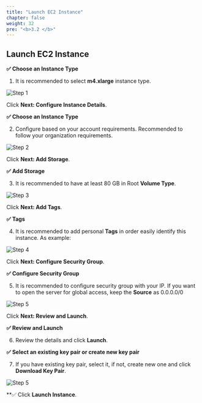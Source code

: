 ```yaml
---
title: "Launch EC2 Instance"
chapter: false
weight: 32
pre: "<b>3.2 </b>"
---
```


## Launch EC2 Instance

**:white_check_mark: Choose an Instance Type**

1. It is recommended to select **m4.xlarge** instance type.

![Step 1](/images/30_Initiate_UFTOne_Instance/choose_instance.png)

Click **Next: Configure Instance Details**.

**:white_check_mark: Choose an Instance Type**

2. Configure based on your account requirements. Recommended to follow your organization requirements.

![Step 2](/images/30_Initiate_UFTOne_Instance/instance_details.png)

Click **Next: Add Storage**.

**:white_check_mark: Add Storage**

3. It is recommended to have at least 80 GB in Root **Volume Type**.

![Step 3](/images/30_Initiate_UFTOne_Instance/add_storage.png)

Click **Next: Add Tags**.

**:white_check_mark: Tags**

4. It is recommended to add personal **Tags** in order easily identify this instance. As example:

![Step 4](/images/30_Initiate_UFTOne_Instance/tags.png)

Click **Next: Configure Security Group**.

**:white_check_mark: Configure Security Group**

5. It is recommended to configure security group with your IP. If you want to open the server for global access, keep the **Source** as 0.0.0.0/0

![Step 5](/images/20_Initiate_UFTOne_Instance/security_group2.png)

Click **Next: Review and Launch**.

**:white_check_mark: Review and Launch**

6. Review the details and click **Launch**.

**:white_check_mark: Select an existing key pair or create new key pair**

7. If you have existing key pair, select it, if not, create new one and click **Download Key Pair**.

![Step 5](/images/20_Initiate_UFTOne_Instance/create_key_pair.png)

**:white_check_mark: Click **Launch Instance**.

